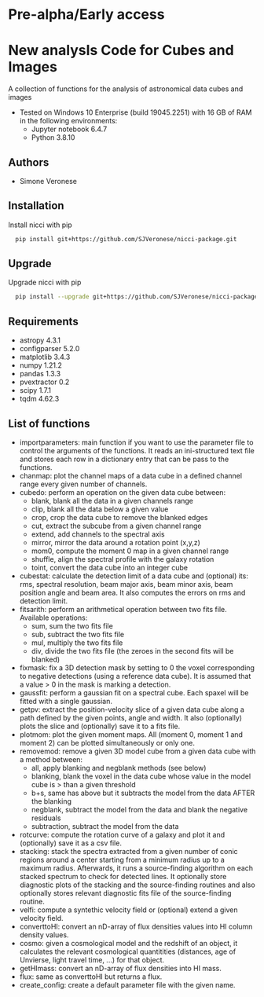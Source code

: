 # Pre-alpha/Early access

# New analysIs Code for Cubes and Images
A collection of functions for the analysis of astronomical data cubes and images
* Tested on Windows 10 Enterprise (build 19045.2251) with 16 GB of RAM in the following environments:
  - Jupyter notebook 6.4.7
  - Python 3.8.10
  
## Authors
- Simone Veronese

## Installation
Install nicci with pip
```bash
  pip install git+https://github.com/SJVeronese/nicci-package.git
```

## Upgrade
Upgrade nicci with pip
```bash
  pip install --upgrade git+https://github.com/SJVeronese/nicci-package.git
```

## Requirements
* astropy 4.3.1
* configparser 5.2.0
* matplotlib 3.4.3
* numpy 1.21.2
* pandas 1.3.3
* pvextractor 0.2
* scipy 1.7.1
* tqdm 4.62.3

## List of functions
* importparameters: main function if you want to use the parameter file to control the arguments of the functions. It reads an ini-structured text file and stores each row in a dictionary entry that can be pass to the functions.
* chanmap: plot the channel maps of a data cube in a defined channel range every given number of channels.
* cubedo: perform an operation on the given data cube between:
  - blank, blank all the data in a given channels range
  - clip, blank all the data below a given value
  - crop, crop the data cube to remove the blanked edges
  - cut, extract the subcube from a given channel range
  - extend, add channels to the spectral axis
  - mirror, mirror the data around a rotation point (x,y,z)
  - mom0, compute the moment 0 map in a given channel range
  - shuffle, align the spectral profile with the galaxy rotation
  - toint, convert the data cube into an integer cube 
* cubestat: calculate the detection limit of a data cube and (optional) its: rms, spectral resolution, beam major axis, beam minor axis, beam position angle and beam area. It also computes the errors on rms and detection limit.
* fitsarith: perform an arithmetical operation between two fits file. Available operations:
  - sum, sum the two fits file
  - sub, subtract the two fits file
  - mul, multiply the two fits file
  - div, divide the two fits file (the zeroes in the second fits will be blanked)
* fixmask: fix a 3D detection mask by setting to 0 the voxel corresponding to negative detections (using a reference data cube). It is assumed that a value > 0 in the mask is marking a detection.
* gaussfit: perform a gaussian fit on a spectral cube. Each spaxel will be fitted with a single gaussian.
* getpv: extract the position-velocity slice of a given data cube along a path defined by the given points, angle and width. It also (optionally) plots the slice and (optionally) save it to a fits file.
* plotmom: plot the given moment maps. All (moment 0, moment 1 and moment 2) can be plotted simultaneously or only one.
* removemod: remove a given 3D model cube from a given data cube with a method between:
  - all, apply blanking and negblank methods (see below)
  - blanking, blank the voxel in the data cube whose value in the model cube is > than a given threshold
  - b+s, same has above but it subtracts the model from the data AFTER the blanking
  - negblank, subtract the model from the data and blank the negative residuals
  - subtraction, subtract the model from the data
* rotcurve: compute the rotation curve of a galaxy and plot it and (optionally) save it as a csv file.
* stacking: stack the spectra extracted from a given number of conic regions around a center starting from a minimum radius up to a maximum radius. Afterwards, it runs a source-finding algorithm on each stacked spectrum to check for detected lines. It optionally store diagnostic plots of the stacking and the source-finding routines and also optionally stores relevant diagnostic fits file of the source-finding routine.
* velfi: compute a syntethic velocity field or (optional) extend a given velocity field.
* converttoHI: convert an nD-array of flux densities values into HI column density values.
* cosmo: given a cosmological model and the redshift of an object, it calculates the relevant cosmological  quantitities (distances, age of Unvierse, light travel time, ...) for that object.
* getHImass: convert an nD-array of flux densities into HI mass.
* flux: same as converttoHI but returns a flux.
* create_config: create a default parameter file with the given name.
